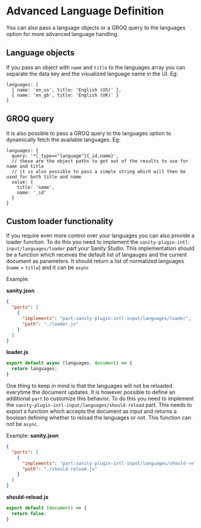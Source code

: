 # Advanced Language Definition
You can also pass a language objects or a GROQ query to the languages option for more advanced language handling.

## Language objects
If you pass an object with `name` and `title` to the languages array you can separate the data key and the visualized language name in the UI.
Eg:
```
languages: [
  { name: 'en_us', title: 'English (US)' },
  { name: 'en_gb', title: 'English (UK)' }
]
```

## GROQ query
It is also possible to pass a GROQ query to the languages option to dynamically fetch the available languages.
Eg:
```
languages: {
  query: '*[_type=="language"]{_id,name}',
  // these are the object paths to get out of the results to use for name and title
  // it is also possible to pass a simple string which will then be used for both title and name
  value: {
    title: 'name',
    name: '_id'
  }
}
```

## Custom loader functionality
If you require even more control over your languages you can also provide a loader function. To do this you need to implement the `sanity-plugin-intl-input/languages/loader` part your Sanity Studio. This implementation should be a function which receives the default list of langauges and the current document as parameters. It should return a list of normalized languages (`name` + `title`) and it can be `async`

Example:

**sanity.json**
```json
{
  "parts": [
    {
      "implements": "part:sanity-plugin-intl-input/languages/loader",
      "path": "./loader.js"
    }
  ]
}
```

**loader.js**
```js
export default async (languages, document) => {
  return languages;
}
```

One thing to keep in mind is that the languages will not be reloaded everytime the document updates. It is however possible to define an additional `part` to customize this behavior. To do this you need to implement the `sanity-plugin-intl-input/languages/should-reload` part. This needs to export a function which accepts the document as input and returns a boolean defining whether to reload the languages or not. This function can not be `async`.

Example:
**sanity.json**
```json
{
  "parts": [
    {
      "implements": "part:sanity-plugin-intl-input/languages/should-reload",
      "path": "./should-reload.js"
    }
  ]
}
```

**should-reload.js**
```js
export default (document) => {
  return false;
}
```